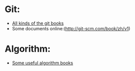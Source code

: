 Git:
====
* [All kinds of the git books](/books/git)
* Some documents online:(http://git-scm.com/book/zh/v1)


Algorithm:
====
* [Some useful algorithm books](/books/algorithm)
